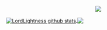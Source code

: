 <p align="center"><img src="https://i.imgur.com/A6bWGFl.gif"/></p>

<a href="https://github.com/lordlightness/github-readme-stats">
  <img align="center" src="https://github-readme-stats.anuraghazra1.vercel.app/api?username=lordlightness&show_icons=true&include_all_commits=true&theme=material-palenight" alt="LordLightness github stats" />
</a>
<a href="https://github.com/lordlightness/github-readme-stats">
  <!-- Change the `github-readme-stats.anuraghazra1.vercel.app` to `github-readme-stats.vercel.app`  -->
  <img align="center" src="https://github-readme-stats.anuraghazra1.vercel.app/api/top-langs/?username=lordlightness&layout=compact&theme=material-palenight" />
</a>
